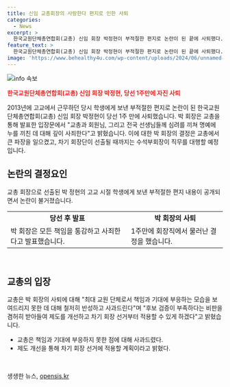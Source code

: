 ```yaml
---
title: 신임 교총회장의 사랑한다 편지로 인한 사퇴
categories:
  - News
excerpt: >
  한국교원단체총연합회(교총) 신임 회장 박정현이 부적절한 편지로 논란이 된 끝에 사퇴했다. 박 회장은 2013년에 학생에게 보낸 편지 내용이 공개돼 논란이 일었는데, 이후 학생에게 관심을 갖고 지도하는 과정에서 발생한 일이라고 해명했다. 하지만 반발이 커지자 1주일 만에 사퇴를 결정했으며, 교총은 차기 회장단이 선출될 때까지 수석부회장이 체제로 운영될 예정이다. 교총 측은 후보 검증이 부족하다는 비판을 겸허히 받아들여 제도를 개선하겠다고 밝혔다.
feature_text: >
  한국교원단체총연합회(교총) 신임 회장 박정현이 부적절한 편지로 논란이 된 끝에 사퇴했다. 박 회장은 2013년에 학생에게 보낸 편지 내용이 공개돼 논란이 일었는데, 이후 학생에게 관심을 갖고 지도하는 과정에서 발생한 일이라고 해명했다. 하지만 반발이 커지자 1주일 만에 사퇴를 결정했으며, 교총은 차기 회장단이 선출될 때까지 수석부회장이 체제로 운영될 예정이다. 교총 측은 후보 검증이 부족하다는 비판을 겸허히 받아들여 제도를 개선하겠다고 밝혔다.
image: 'https://www.behealthy4u.com/wp-content/uploads/2024/06/unnamed-file.png'
---
```


<p><img src="https://www.behealthy4u.com/wp-content/uploads/2024/06/unnamed-file.png" alt="info 속보" /></p>

<p><b><span style="color: #ee2323;">한국교원단체총연합회(교총) 신임 회장 박정현, 당선 1주만에 자진 사퇴</span></b></p>

<p>2013년에 고교에서 근무하던 당시 학생에게 보낸 부적절한 편지로 논란이 된 한국교원단체총연합회(교총) 신임 회장 박정현이 당선 1주 만에 사퇴했습니다. 박 회장은 교총을 통해 발표한 입장문에서 "교총과 회원님, 그리고 전국 선생님들께 심려를 끼쳐 명예에 누를 끼친 데 대해 깊이 사죄한다"고 밝혔습니다. 이에 대한 박 회장의 결정은 교총에서 큰 파장을 일으켰고, 차기 회장단이 선출될 때까지는 수석부회장이 직무를 대행할 예정입니다.</p>

<h2 data-ke-size="size26">논란의 결정요인</h2>

<p>교총 회장으로 선출된 박 정현의 고교 시절 학생에게 보낸 부적절한 편지 내용이 공개되면서 논란이 불거졌습니다.</p>

<table>
    <tr>
        <td style="text-align: center; height: 17px;"><b>당선 후 발표</b></td>
        <td style="text-align: center; height: 17px;"><b>박 회장의 사퇴</b></td>
    </tr>
    <tr>
        <td>박 회장은 모든 책임을 통감하고 사죄한다고 발표했습니다.</td>
        <td>1주만에 회장직에서 물러난 결정을 했습니다.</td>
    </tr>
</table>

<p data-ke-size="size16">&nbsp;</p>

<h2 data-ke-size="size26">교총의 입장</h2>

<p>교총은 박 회장의 사퇴에 대해 "최대 교원 단체로서 책임과 기대에 부응하는 모습을 보여드리지 못한 데 대해 철저히 반성하고 사과드린다"며 "후보 검증이 부족하다는 비판을 겸허히 받아들여 제도를 개선하고 차기 회장 선거부터 적용할 수 있게 하겠다"고 밝혔습니다.</p>

<ul>
    <li>교총은 책임과 기대에 부응하지 못한 점에 대해 사과드렸다.</li>
    <li>제도 개선을 통해 차기 회장 선거에 적용할 계획이라고 밝혔다.</li>
</ul>

<p data-ke-size="size16">&nbsp;</p>
생생한 뉴스, <a href="https://opensis.kr" rel="dofollow">opensis.kr</a>


